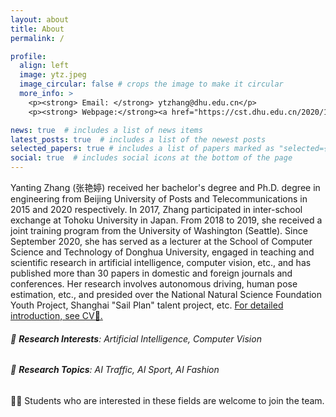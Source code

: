 ```yaml
---
layout: about
title: About
permalink: /

profile:
  align: left
  image: ytz.jpeg
  image_circular: false # crops the image to make it circular
  more_info: >
    <p><strong> Email: </strong> ytzhang@dhu.edu.cn</p>
    <p><strong> Webpage:</strong><a href="https://cst.dhu.edu.cn/2020/1201/c3131a270546/page.htm">[Web]</p>

news: true  # includes a list of news items
latest_posts: true  # includes a list of the newest posts
selected_papers: true # includes a list of papers marked as "selected={true}"
social: true  # includes social icons at the bottom of the page
---
```


Yanting Zhang (张艳婷) received her bachelor's degree and Ph.D. degree in engineering from Beijing University of Posts and Telecommunications in 2015 and 2020 respectively. In 2017, Zhang participated in inter-school exchange at Tohoku University in Japan. From 2018 to 2019, she received a joint training program from the University of Washington (Seattle). Since September 2020, she has served as a lecturer at the School of Computer Science and Technology of Donghua University, engaged in teaching and scientific research in artificial intelligence, computer vision, etc., and has published more than 30 papers in domestic and foreign journals and conferences. Her research involves autonomous driving, human pose estimation, etc., and presided over the National Natural Science Foundation Youth Project, Shanghai "Sail Plan" talent project, etc.
 <a href='https://jellyshuang.github.io/cv/'> For detailed introduction, see CV📄.</a>

###### 🎯 **Research Interests**: Artificial Intelligence, Computer Vision


###### 🎯 **Research Topics**: AI Traffic, AI Sport, AI Fashion

<!-- • &nbsp; AI Traffic: Multi-object tracking，Multi-moving camera tracking

• &nbsp; AI Sport: Action quality assessment, Key event detection

• &nbsp; AI Fashion: Clothing generation, virtual fitting -->


<a style="margin-bottom: 100px;text-decoration:none;" href="javascript:void(0)">🙋‍♂️ Students who are interested in these fields are welcome to join the team.  </a>

<!-- <div style="color:rgb(181, 9, 172); margin-bottom: 100px;">📥 Contact me by email.</div> -->
<!-- Write your biography here. Tell the world about yourself. Link to your favorite [subreddit](http://reddit.com). You can put a picture in, too. The code is already in, just name your picture `prof_pic.jpg` and put it in the `img/` folder.

<!-- Put your address / P.O. box / other info right below your picture. You can also disable any of these elements by editing `profile` property of the YAML header of your `_pages/about.md`. Edit `_bibliography/papers.bib` and Jekyll will render your [publications page](/al-folio/publications/) automatically.

Link to your social media connections, too. This theme is set up to use [Font Awesome icons](http://fortawesome.github.io/Font-Awesome/) and [Academicons](https://jpswalsh.github.io/academicons/), like the ones below. Add your Facebook, Twitter, LinkedIn, Google Scholar, or just disable all of them. -->